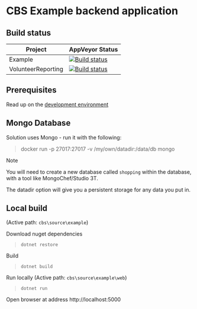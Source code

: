 # CBS Example backend application

## Build status
| Project  | AppVeyor Status  |
|---|---|
| Example  | [![Build status](https://ci.appveyor.com/api/projects/status/verl69fxww1xi5l3?svg=true)](https://ci.appveyor.com/project/tksoftware/cbs)  |
| VolunteerReporting  | [![Build status](https://ci.appveyor.com/api/projects/status/o77909lns7ubfxdl?svg=true)](https://ci.appveyor.com/project/RFMoore/cbs/build/1.1.0-30-nsotvffx)  |


## Prerequisites

Read up on the [development environment](../../Documentation/Contribution/development_environment.md)

## Mongo Database

Solution uses Mongo - run it with the following:

> docker run -p 27017:27017 -v /my/own/datadir:/data/db mongo

> [!Note]
> You will need to create a new database called `shopping` within the database, with a tool like MongoChef/Studio 3T.

The datadir option will give you a persistent storage for any data you put in.

## Local build

(Active path: `cbs\source\example`)

Download nuget dependencies
> `dotnet restore`

Build
> `dotnet build`

Run locally
(Active path: `cbs\source\example\web`)

> `dotnet run`

Open browser at address http://localhost:5000